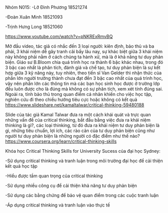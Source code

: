 Nhóm N015:
-Lỡ Đình Phương 18521274

-Đoàn Xuân Minh 18521093

-Trịnh Hưng Long 18521060

https://www.youtube.com/watch?v=pNKRExRmvBQ

Mở đầu video, tác giả có nhắc đến 3 loại người: kiên định, bảo thủ và ba phải, 3 khái niệm dễ gây tranh cãi bấy lâu nay, sự khác biệt giữa 3 khái niệm này không phải nằm ở cách chúng ta hành xử, mà là ở khả năng tư duy phản biện. Giáo sư B.Bloom chia quá trình học ra thành 6 bậc khác nhau, trong đó 3 bậc cao nhất là phân tích, đánh giá và chế tạo, tư duy phản biện là sự kết hợp giữa 3 kỹ năng này, tuy nhiên, theo tiến sĩ Van Gelder thì nhận thức của phần lớn người trưởng thành chưa đạt đến 3 bậc cao nhất của quá trình học, vậy nên phần lớn các thông tin mà các bạn học sinh học được ở trường lớp đều luôn được cho là đúng mà không có sự phân tích, xem xét tính đúng sai. Ngoài ra, tính bảo thủ trong quan điểm cá nhân khiến cho việc học tập, nghiên cứu đi theo chiều hướng tiêu cực hoặc không có kết quả
https://www.slideshare.net/kamaltalwar/critical-thinking-59480188

Slide của tác giả Kamal Talwar đưa ra một cách khái quát và trực quan những vấn đề của critical thinking, bắt đầu bằng việc đưa ra khái niệm thinking là gì?, các loại thinking, từ đó đưa ra khái niệm tư duy phản biện là gì, những tiêu chuẩn, lợi ích, các rào cản của tư duy phản biện cũng như người tư duy phản biện là những người có đặc điểm như thế nào?
https://www.coursera.org/learn/critical-thinking-skills

Khóa học Critical Thinking Skills for University Sucess của đại học Sydney:

-Sử dụng critical thinking và tranh luận trong môi trường đại học để cải thiện kết quả học tập

-Hiểu được tầm quan trọng của critical thinking

-Sử dụng nhiều công cụ để cải thiện khả năng tư duy phản biện

-Sử dụng các bằng chứng để bảo vệ quan điểm trong các cuộc tranh luận

-Áp dụng critical thinking và tranh luận vào thực tế

